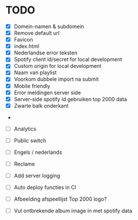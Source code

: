 # TODO

- [X] Domein-namen & subdomein
- [X] Remove default url
- [X] Favicon
- [X] index.html
- [X] Nederlandse error teksten
- [X] Spotify client id/secret for local development
- [X] Custom origin for local development
- [X] Naam van playlist
- [X] Voorkom dubbele import na submit
- [X] Mobile friendly
- [X] Error meldingen server side  
- [X] Server-side spotify id gebruiken top 2000 data
- [X] Zwarte balk onderkant
- 
- [ ] Analytics

- [ ] Public switch
- [ ] Engels / nederlands 
- [ ] Reclame
- [ ] Add server logging
- [ ] Auto deploy functies in CI
- [ ] Afbeelding afspeellijst Top 2000 logo?
- [ ] Vul ontbrekende album image in met spotify data